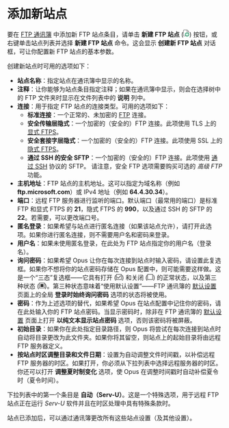 # 添加新站点

要在 [FTP 通讯簿](ftp_address_book/README.zh.md) 中添加新 FTP 站点条目，请单击 **新建 FTP 站点** (![](/Manual/images/media/favorites_-_add.png)) 按钮，或右键单击站点列表并选择 **新建 FTP 站点** 命令。这会显示 **创建新 FTP 站点** 对话框，可让你配置新 FTP 站点的基本参数。

创建新站点时可用的选项如下：

- **站点名称**：指定站点在通讯簿中显示的名称。
- **注释**：让你能够为站点条目指定注释；如果在通讯簿中显示，则会在选择树中的 FTP 文件夹时显示在文件列表中的 **说明** 列中。
- **连接**：用于指定 FTP 站点的连接类型。可用的选项如下：
  - **标准连接**：一个正常的、未加密的 [FTP](http://en.wikipedia.org/wiki/FTP) 连接。
  - **安全传输层隐式**：一个加密的（安全的）FTP 连接。此项使用 TLS 上的 [显式 FTPS](http://en.wikipedia.org/wiki/FTPS#Explicit)。
  - **安全套接字层隐式**：一个加密的（安全的）FTP 连接。此项使用 SSL 上的 [隐式 FTPS](http://en.wikipedia.org/wiki/FTPS#Implicit)。
  - **通过 SSH 的安全 SFTP**：一个加密的（安全的）FTP 连接。此项使用 [通过 SSH](http://en.wikipedia.org/wiki/SSH_file_transfer_protocol) 协议的 SFTP。
    请注意，安全 FTP 选项需要购买可选的 *高级 FTP* 功能。
- **主机地址**：FTP 站点的主机地址。这可以指定为域名称（例如 **ftp.microsoft.com**）或 IPv4 地址（例如 **64.4.30.34**）。
- **端口**：远程 FTP 服务器进行监听的端口。默认端口（最常用的端口）是标准 FTP 和显式 FTPS 的 **21**，隐式 FTPS 的 **990**，以及通过 SSH 的 SFTP 的 **22**。若需要，可以更改端口号。
- **匿名登录**：如果希望与站点进行匿名连接（如果该站点允许），请打开此选项。如果你进行匿名连接，则不需要用户名和密码来登录。
- **用户名**：如果未使用匿名登录，在此处为 FTP 站点指定你的用户名（登录名）。
- **询问密码**：如果希望 Opus 让你在每次连接到站点时输入密码，请设置此复选框。如果你不想将你的站点密码存储在 Opus 配置中，则可能需要这样做。这是一个“三态”复选框——它具有打开 (![](/Manual/images/media/tristate_-_2.png)) 和关闭 (![](/Manual/images/media/tristate_-_1.png)) 的正常状态，以及第三种状态 (![](/Manual/images/media/tristate_-_3.png))。第三种状态意味着“使用默认设置”——FTP 通讯簿的 [默认设置](ftp_address_book/default_settings.zh.md) 页面上的全局 **登录时始终询问密码** 选项的状态将被使用。
- **密码**：作为上述选项的替代，如果希望 Opus 在站点配置中记住你的密码，请在此处输入你的 FTP 站点密码。当显示密码时，除非在 FTP 通讯簿的 [默认设置](ftp_address_book/default_settings.zh.md) 页面上打开 **以纯文本显示站点密码** 选项，否则该密码将被屏蔽。
- **初始目录**：如果你在此处指定目录路径，则 Opus 将尝试在每次连接到站点时自动将目录更改为此文件夹。如果你将其留空，则站点上的起始目录将由远程 FTP 服务器定义。
- **按站点时区调整目录和文件日期**：设置为自动调整文件时间戳，以补偿远程 FTP 服务器的时区。如果打开，你必须从下拉列表中选择远程服务器的时区。你还可以打开 **调整夏时制变化** 选项，使 Opus 在调整时间戳时自动补偿夏令时（夏令时间）。

下拉列表中的第一个条目是 **自动（Serv-U）**。这是一个特殊选项，用于远程 FTP 站点正在运行 *Serv-U* 软件并且在时区处理中具有特殊条款时。

站点已添加后，可以通过通讯簿更改所有这些站点设置（及其他设置）。